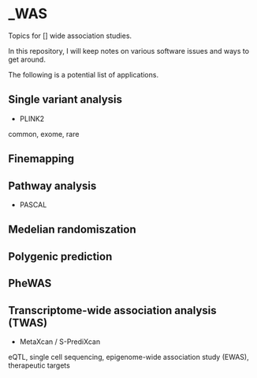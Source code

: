 # _WAS

Topics for [] wide association studies.

In this repository, I will keep notes on various software issues and ways to get around.

The following is a potential list of applications.

## Single variant analysis

* PLINK2

common, exome, rare

## Finemapping

## Pathway analysis

* PASCAL

## Medelian randomiszation

## Polygenic prediction

## PheWAS

## Transcriptome-wide association analysis (TWAS)

* MetaXcan / S-PrediXcan

eQTL, single cell sequencing, epigenome-wide association study (EWAS), therapeutic targets
